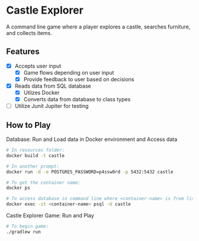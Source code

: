 # Castle Explorer

A command line game where a player explores a castle, searches furniture, and collects items.

## Features
- [x] Accepts user input
    - [x] Game flows depending on user input
    - [x] Provide feedback to user based on decisions
- [x] Reads data from SQL database
    - [x] Utlizes Docker
    - [x] Converts data from database to class types
- [ ] Utilize Junit Jupiter for testing

## How to Play

Database: Run and Load data in Docker environment and Access data
```bash
# In resources folder:
docker build -t castle

# In another prompt:
docker run -d -e POSTGRES_PASSWORD=p4ssw0rd -p 5432:5432 castle

# To get the container name:
docker ps

# To access database in command line where <container-name> is from list generated from above:
docker exec -it <container-name> psql -U castle
```

Castle Explorer Game: Run and Play
```bash
# To begin game:
./gradlew run
```